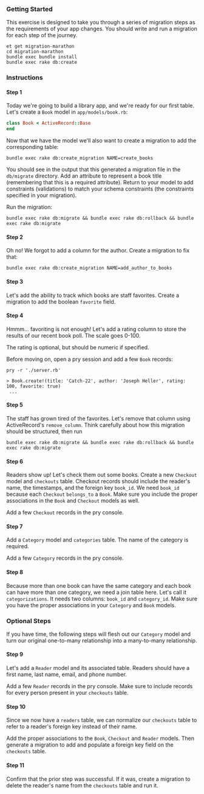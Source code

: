 ### Getting Started

This exercise is designed to take you through a series of migration steps as the requirements of your app changes. You should write and run a migration for each step of the journey.

```no-highlight
et get migration-marathon
cd migration-marathon
bundle exec bundle install
bundle exec rake db:create
```

### Instructions

#### Step 1

Today we're going to build a library app, and we're ready for our first table. Let's create a `Book` model in `app/models/book.rb`:

```ruby
class Book < ActiveRecord::Base
end
```

Now that we have the model we'll also want to create a migration to add the corresponding table:

```no-highlight
bundle exec rake db:create_migration NAME=create_books
```

You should see in the output that this generated a migration file in the `db/migrate` directory. Add an attribute to represent a book title (remembering that this is a required attribute). Return to your model to add constraints (validations) to match your schema constraints (the constraints specified in your migration).

Run the migration:

```no-highlight
bundle exec rake db:migrate && bundle exec rake db:rollback && bundle exec rake db:migrate
```

#### Step 2

Oh no! We forgot to add a column for the author. Create a migration to fix that:

```no-highlight
bundle exec rake db:create_migration NAME=add_author_to_books
```

#### Step 3

Let's add the ability to track which books are staff favorites. Create a migration to add the boolean `favorite` field.

#### Step 4

Hmmm... favoriting is not enough! Let's add a rating column to store the results of our recent book poll. The scale goes 0-100.

The rating is optional, but should be numeric if specified.

Before moving on, open a pry session and add a few `Book` records:

```no-highlight
pry -r './server.rb'

> Book.create!(title: 'Catch-22', author: 'Joseph Heller', rating: 100, favorite: true)
 ...
```

#### Step 5

The staff has grown tired of the favorites. Let's remove that column using ActiveRecord's `remove_column`. Think carefully about how this migration should be structured, then run

```no-highlight
bundle exec rake db:migrate && bundle exec rake db:rollback && bundle exec rake db:migrate
```

#### Step 6

Readers show up! Let's check them out some books. Create a new `Checkout` model and `checkouts` table. Checkout records should include the reader's name, the timestamps, and the foreign key `book_id`. We need `book_id` because each `Checkout` `belongs_to` a `Book`. Make sure you include the proper associations in the `Book` and `Checkout` models as well.

Add a few `Checkout` records in the pry console.

#### Step 7

Add a `Category` model and `categories` table. The name of the category is required.

Add a few `Category` records in the pry console.

#### Step 8

Because more than one book can have the same category and each book can have more than one category, we need a join table here. Let's call it `categorizations`. It needs two columns: `book_id` and `category_id`. Make sure you have the proper associations in your `Category` and `Book` models.

### Optional Steps

If you have time, the following steps will flesh out our `Category` model and turn our original one-to-many relationship into a many-to-many relationship.

#### Step 9

Let's add a `Reader` model and its associated table. Readers should have a first name, last name, email, and phone number.

Add a few `Reader` records in the pry console. Make sure to include records for every person present in your `checkouts` table.

#### Step 10

Since we now have a `readers` table, we can normalize our `checkouts` table to refer to a reader's foreign key instead of their name.

Add the proper associations to the `Book`, `Checkout` and `Reader` models. Then generate a migration to add and populate a foreign key field on the `checkouts` table.

#### Step 11

Confirm that the prior step was successful. If it was, create a migration to delete the reader's name from the `checkouts` table and run it.
